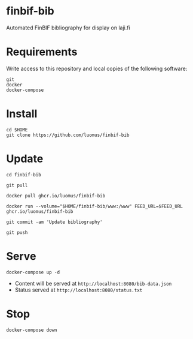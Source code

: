 # finbif-bib
Automated FinBIF bibliography for display on laji.fi

# Requirements
Write access to this repository and local copies of the following software:
```
git
docker
docker-compose
```

# Install
```
cd $HOME
git clone https://github.com/luomus/finbif-bib
```

# Update
```
cd finbif-bib

git pull

docker pull ghcr.io/luomus/finbif-bib

docker run --volume="$HOME/finbif-bib/www:/www" FEED_URL=$FEED_URL ghcr.io/luomus/finbif-bib

git commit -am 'Update bibliography'

git push
```

# Serve
```
docker-compose up -d
```

* Content will be served at `http://localhost:8080/bib-data.json`
* Status served at `http://localhost:8080/status.txt`

# Stop
```
docker-compose down
```
